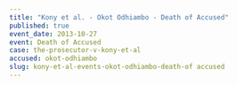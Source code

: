 ```yaml
---
title: "Kony et al. - Okot Odhiambo - Death of Accused"
published: true
event_date: 2013-10-27
event: Death of Accused
case: the-prosecutor-v-kony-et-al
accused: okot-odhiambo
slug: kony-et-al-events-okot-odhiambo-death-of accused
---
```

